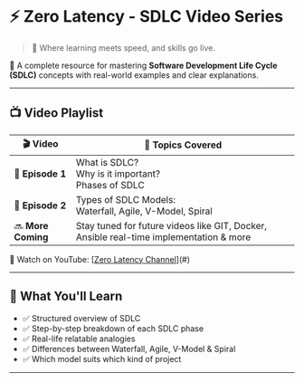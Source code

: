 # ⚡ Zero Latency - SDLC Video Series

> 🚀 Where learning meets speed, and skills go live.

📌 A complete resource for mastering **Software Development Life Cycle (SDLC)** concepts with real-world examples and clear explanations.

---

## 📺 Video Playlist

| 🎬 Video | 📝 Topics Covered |
|---------|------------------|
| 🔹 **Episode 1** | What is SDLC? <br> Why is it important? <br> Phases of SDLC |
| 🔹 **Episode 2** | Types of SDLC Models: <br> Waterfall, Agile, V-Model, Spiral |
| 🔜 **More Coming** | Stay tuned for future videos like GIT, Docker, Ansible real-time implementation & more |

📍 Watch on YouTube: [[Zero Latency Channel](https://www.youtube.com/channel/UCOB45jIWFwAjJK1MhAQNOlw)](#)

---

## 🧠 What You'll Learn

- ✅ Structured overview of SDLC
- ✅ Step-by-step breakdown of each SDLC phase
- ✅ Real-life relatable analogies
- ✅ Differences between Waterfall, Agile, V-Model & Spiral
- ✅ Which model suits which kind of project

---


